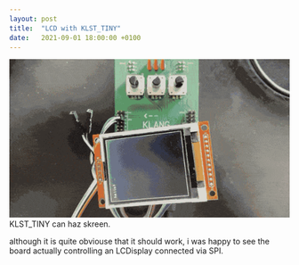 ```yaml
---
layout: post
title:  "LCD with KLST_TINY"
date:   2021-09-01 18:00:00 +0100
---
```


![2021-09-01-LCD-with-KLST](/assets/2021-09-01-LCD-with-KLST.gif)   
KLST_TINY can haz skreen.

although it is quite obviouse that it should work, i was happy to see the board actually controlling an LCDisplay connected via SPI.